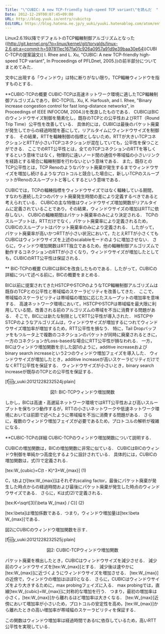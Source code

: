 ```yaml
---
Title: "\"CUBIC: A new TCP-friendly high-speed TCP variant\"を読んだ  "
Date: 2012-12-29T00:07:45+09:00
URL: http://blog.yuuk.io/entry/cubictcp
EditURL: https://blog.hatena.ne.jp/y_uuki/yuuki.hatenablog.com/atom/entry/12704830469097005476
---
```


Linux2.6.19以降でデフォルトのTCP輻輳制御アルゴリズムとなった((http://git.kernel.org/?p=linux/kernel/git/torvalds/linux-2.6.git;a=commit;h=597811ec167fa01c926a0957a91d9e39baa30e64))CUBIC-TCPの提案論文(( I. Rhee and L. Xu, "CUBIC: A new TCP-friendly high-speed TCP variant", In Proceedings of PFLDnet, 2005.))の前半部分についてまとめてみた．


文中に出現する「ウィンドウ」は特に断りがない限り，TCP輻輳ウィンドウを指すものとする．

**CUBIC-TCPの概要
CUBIC-TCPは高速ネットワーク環境に適したTCP輻輳制御アルゴリズムであり，BIC-TCP((L. Xu, K. Harfoush, and I. Rhee, "Binary increase congestion control for fast long-distance networks", in Proceedings of IEEE INFOCOM, 2004.))を改良したものである．
CUBICはBICのウィンドウサイズ制御を簡素化し，既存のTCPとの公平性およびRTT（Round Trip Time）公平性を改善している．
具体的には，CUBICは最後のパケット廃棄が発生してからの経過時間を基にして，リアルタイムにウィンドウサイズを制御する．
その結果，RTTを輻輳制御の指標としないため，RTTが大きいTCPコネクションとRTTが小さいTCPコネクションが混在していても，公平性を保つことができる．
ここでのRTT公平性とは，全てのTCPコネクションのRTTを等しくするという意味ではなく，物理的に遠いノード間の通信や帯域幅の小さいリンクを経路とする場合に輻輳制御を行わないという意味である．
また，既存とのTCP公平性とは，TCP Renoのようなパケット廃棄が発生するまでウィンドウサイズを増加し続けるようなプロトコルと競合した場合に，新しいTCPのスループットがRenoのスループットと等しくするという意味である．

CUBICでは，TCPの輻輳指標をウィンドウサイズではなく輻輳している期間，すなわち連続した2つのパケット廃棄発生時間の差により定義するべきであると考えられている．
CUBICの主な特徴はウィンドウサイズ増加関数がリアルタイムに定義されていることであり，その結果，ウィンドウサイズの増加はRTTに依存しない．
CUBICの輻輳期間はパケット廃棄率のみにより決定される．
TCPのスループットは，RTTだけでなく，パケット廃棄率により定義されるため，CUBICのスループットはパケット廃棄率のみにより定義される．
したがって，パケット廃棄率が高いかつRTTが小さい状況において，たとえRTTが小さくてもCUBICはウィンドウサイズを上述のscalableモードのように増加させない．
さらに，ウィンドウ増加関数はRTT独立であるため，他の輻輳制御アルゴリズムで動作するコネクションのRTTが小さくなり，ウィンドウサイズが増加したとしても，CUBICのRTT公平性は保証される．


** BIC-TCPの概要
CUBICはBICを改良したものである．したがって，CUBICの詳細について述べる前に，BICの概要をまとめる．

BIC以前に提案されてきたHSTCPやSTCPのようなTCP輻輳制御アルゴリズムは既存のTCPとの公平性と帯域幅のスケーラビリティを改善してきた．
ここで，帯域幅のスケーラビリティは帯域幅の増加に応じたスループットの増加率を意味する．
高速ネットワーク環境において，HSTCPやSTCPは帯域幅を最大限に利用している間，改善される前のアルゴリズムの帯域を不当に消費する問題がある．
そこで，BICには新たな制限としてRTT公平性が導入された．
HSTCPやSTCPのようなアルゴリズムは，ウィンドウサイズが増加するにつれてウィンドウサイズ増加率が増加するため，RTT公平性を損なう．
特に，Tail Dropバッファをもつルータ上で複数のコネクションのパケットが同時に廃棄されるときに，一方のコネクションがLoss-basedな場合にRTT公平性が損なわれる．
一方，BICはウィンドウ増加関数を示した図1のように，additive increaseおよびbinary search increaseという2つのウィンドウ増加フェイズを導入した．
ウィンドウサイズが増加したとき，additive increaseが高いスケーラビリティだけでなくRTT公平性を保証する．
ウィンドウサイズが小さいとき，binary search increaseが既存のTCPとの公平性を保証する．

[f:id:y_uuki:20121228232524j:plain]
<center>図1: BIC-TCPウィンドウ増加関数</center>

しかし，BICは高速・高遅延ネットワーク環境ではRTT公平性および高いスループットを保ちつつ動作するが，RTTの小さいネットワークや低速ネットワーク環境においては前節で述べたように帯域幅を不当に消費する問題がある．
さらに，複数のウィンドウ増加フェイズが必要であるため，プロトコルの解析が複雑になる．


**CUBIC-TCPの詳細
CUBIC-TCPのウィンドウ増加関数について説明する．

CUBICの増加関数は，BICの増加関数に非常に似ている．
CUBICはBICのウィンドウ制御を単純かつ高度化するように設計されている．
具体的には，CUBICの増加関数は，式(1)で定義される．

[tex:W_{cubic}=C(t - K)^3+W_{max}] (1)

C，tおよび[tex:W_{max}]はそれぞれscaling factor，最後にパケット廃棄が発生した時点からの経過時間および最後にパケット廃棄が発生した時点のウィンドウサイズである．
さらに，Kは式(2)で定義される．

[tex:K=\sqrt\[3\]{\beta W_{max} / C}] (2)

[tex:\beta]は増加係数である．つまり，ウィンドウ増加量は[tex:\beta W_{max}]である．

図2にCUBICのウィンドウ増加関数を示す．

[f:id:y_uuki:20121228232525j:plain]
<center>図2: CUBIC-TCPウィンドウ増加関数</center>

パケット廃棄を検出したとき，CUBICはウィンドウサイズを減少させる．
減少前のウィンドウサイズを[tex:W_{max}]とする．
減少後は速やかに[tex:W_{max}]に近づくようにウィンドウサイズを増加させる．
[tex:W_{max}]の近傍で，ウィンドウの増加はほぼ0となる．
さらに，CUBICはウィンドウサイズをより大きするために，max probingフェイズに入る．
max probingでは，直線[tex:W_{cubic}=W_{max}]に対称的な増加を行う．
つまり，最初の増加率は小さく，[tex:W_{max}]から離れるほど増加率は大きくなる．
[tex:W_{max}]近傍において増加率が小さいため，プロトコルの安定性を高め，[tex:W_{max}]から離れたときの高い増加率が帯域幅のスケーラビリティを保証する．

この関数はウィンドウ増加率は経過時間であるtに依存しているため，高いRTT公平性を実現している．
